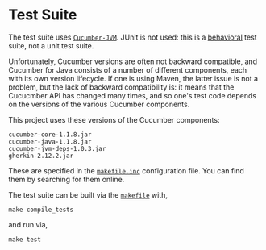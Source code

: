 # Test Suite

The test suite uses [`Cucumber-JVM`](https://github.com/cucumber/cucumber-jvm).
JUnit is not used: this is a
[behavioral](https://en.wikipedia.org/wiki/Behavior_Driven_Development)
test suite, not a unit test suite.

Unfortunately, Cucumber versions are often not backward compatible, and Cucumber
for Java consists of a number of different components, each with its own
version lifecycle. If one is using Maven, the latter issue is not a problem,
but the lack of backward compatibility is: it means that the Cucucmber API
has changed many times, and so one's test code depends on the versions of the
various Cucumber components.

This project uses these versions of the Cucumber components:

```
cucumber-core-1.1.8.jar
cucumber-java-1.1.8.jar
cucumber-jvm-deps-1.0.3.jar
gherkin-2.12.2.jar
```

These are specified in the [`makefile.inc`](https://github.com/ScaledMarkets/dabl/blob/master/makefile.inc)
configuration file. You can find them by searching for them online.

The test suite can be built via
the [`makefile`](https://github.com/ScaledMarkets/dabl/blob/master/makefile) with,
```
make compile_tests
```
and run via,
```
make test
```
